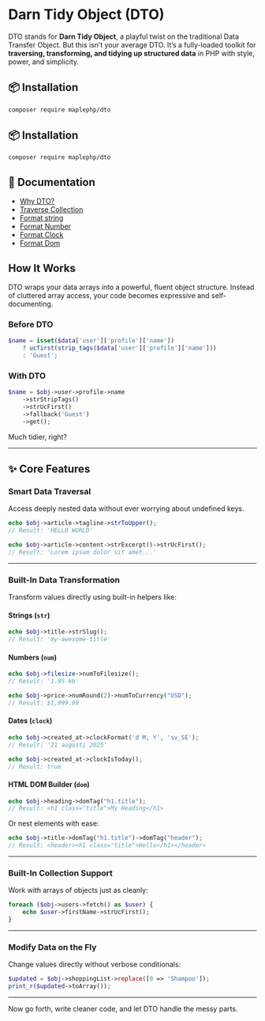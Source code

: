 # Darn Tidy Object (DTO)

DTO stands for **Darn Tidy Object**, a playful twist on the traditional Data Transfer Object. But this isn’t your average DTO. It’s a fully-loaded toolkit for **traversing, transforming, and tidying up structured data** in PHP with style, power, and simplicity.


## 📦 Installation

```bash
composer require maplephp/dto
```

## 📦 Installation

```bash
composer require maplephp/dto
```

## 📘 Documentation
- [Why DTO?](http://localhost:3000/docs/intro#why-dto)
- [Traverse Collection](http://localhost:3000/docs/traverse)
- [Format string](http://localhost:3000/docs/format-string)
- [Format Number](http://localhost:3000/docs/format-number)
- [Format Clock](http://localhost:3000/docs/format-clock)
- [Format Dom](http://localhost:3000/docs/format-dom)


## How It Works

DTO wraps your data arrays into a powerful, fluent object structure. Instead of cluttered array access, your code becomes expressive and self-documenting.

### Before DTO

```php
$name = isset($data['user']['profile']['name'])
    ? ucfirst(strip_tags($data['user']['profile']['name']))
    : 'Guest';
```

### With DTO

```php
$name = $obj->user->profile->name
    ->strStripTags()
    ->strUcFirst()
    ->fallback('Guest')
    ->get();
```

Much tidier, right?

---

## ✨ Core Features

### Smart Data Traversal

Access deeply nested data without ever worrying about undefined keys.

```php
echo $obj->article->tagline->strToUpper();  
// Result: 'HELLO WORLD'

echo $obj->article->content->strExcerpt()->strUcFirst();  
// Result: 'Lorem ipsum dolor sit amet...'
```

---

### Built-In Data Transformation

Transform values directly using built-in helpers like:

#### Strings (`str`)

```php
echo $obj->title->strSlug();  
// Result: 'my-awesome-title'
```

#### Numbers (`num`)

```php
echo $obj->filesize->numToFilesize();  
// Result: '1.95 kb'

echo $obj->price->numRound(2)->numToCurrency("USD");  
// Result: $1,999.99
```

#### Dates (`clock`)

```php
echo $obj->created_at->clockFormat('d M, Y', 'sv_SE');  
// Result: '21 augusti 2025'

echo $obj->created_at->clockIsToday();  
// Result: true
```

#### HTML DOM Builder (`dom`)

```php
echo $obj->heading->domTag("h1.title");  
// Result: <h1 class="title">My Heading</h1>
```

Or nest elements with ease:

```php
echo $obj->title->domTag("h1.title")->domTag("header");  
// Result: <header><h1 class="title">Hello</h1></header>
```

---

### Built-In Collection Support

Work with arrays of objects just as cleanly:

```php
foreach ($obj->users->fetch() as $user) {
    echo $user->firstName->strUcFirst();
}
```

---

### Modify Data on the Fly

Change values directly without verbose conditionals:

```php
$updated = $obj->shoppingList->replace([0 => 'Shampoo']);
print_r($updated->toArray());
```

---

Now go forth, write cleaner code, and let DTO handle the messy parts.